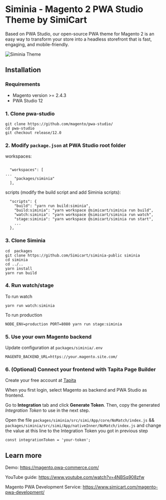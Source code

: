 # Siminia - Magento 2 PWA Studio Theme by SimiCart

Based on PWA Studio, our open-source PWA theme for Magento 2 is an easy way to transform your store into a headless storefront that is fast, engaging, and mobile-friendly.

![Siminia Theme](https://tapita.io/pb/pub/media/spb/usr/19/oti/1640680526209/siminia.png "Siminia Theme")

## Installation

### Requirements

- Magento version >= 2.4.3
- PWA Studio 12

### 1. Clone pwa-studio
```
git clone https://github.com/magento/pwa-studio/
cd pwa-studio
git checkout release/12.0
```

### 2. Modify `package.json` at PWA Studio root folder

workspaces:
```

  "workspaces": [
...
    "packages/siminia"
  ],

```

scripts (modify the build script and add Siminia scripts):

```
  "scripts": {
    "build": "yarn run build:siminia",
    "build:siminia": "yarn workspace @simicart/siminia run build",
    "watch:siminia": "yarn workspace @simicart/siminia run watch",
    "stage:siminia": "yarn workspace @simicart/siminia run start",
    ...
  },
```
### 3. Clone Siminia
```
cd  packages
git clone https://github.com/Simicart/siminia-public siminia
cd siminia
cd ../..
yarn install
yarn run build
```
### 4. Run watch/stage
To run watch
```
yarn run watch:siminia
```
To run production
```
NODE_ENV=production PORT=8080 yarn run stage:siminia
```

### 5. Use your own Magento backend

Update configuration at `packages/siminia/.env`

```
MAGENTO_BACKEND_URL=https://your.magento.site.com/
```

### 6. (Optional) Connect your frontend with Tapita Page Builder

Create your free account at [Tapita](https://tapita.io/pagebuilder/register)

When you first login, select Magento as backend and PWA Studio as frontend.

Go to **Integration** tab and click **Generate Token**. Then, copy the generated *Integration Token* to use in the next step.

Open the file `packages/siminia/src/simi/App/core/NoMatch/index.js` && `packages/siminia/src/simi/App/nativeInner/NoMatch/index.js` and change the value at this line to the Integration Token you got in previous step
```
const integrationToken = 'your-token';
```

## Learn more

Demo: https://magento.pwa-commerce.com/

YouTube guide: https://www.youtube.com/watch?v=4NBSq908zfw

Magento PWA Development Service: https://www.simicart.com/magento-pwa-development/
